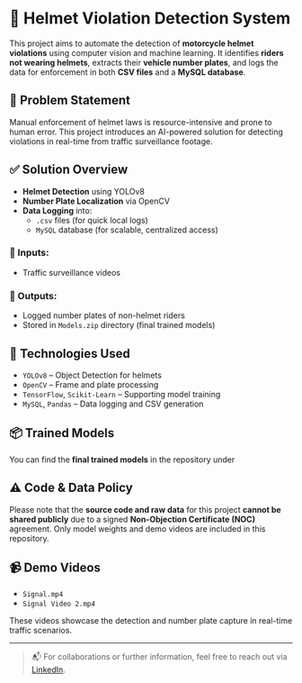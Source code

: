 # 🚨 Helmet Violation Detection System

This project aims to automate the detection of **motorcycle helmet violations** using computer vision and machine learning. It identifies **riders not wearing helmets**, extracts their **vehicle number plates**, and logs the data for enforcement in both **CSV files** and a **MySQL database**.

## 🎯 Problem Statement

Manual enforcement of helmet laws is resource-intensive and prone to human error. This project introduces an AI-powered solution for detecting violations in real-time from traffic surveillance footage.

## ✅ Solution Overview

- **Helmet Detection** using YOLOv8
- **Number Plate Localization** via OpenCV
- **Data Logging** into:
  - `.csv` files (for quick local logs)
  - `MySQL` database (for scalable, centralized access)

### 📁 Inputs:
- Traffic surveillance videos

### 📄 Outputs:
- Logged number plates of non-helmet riders
- Stored in `Models.zip` directory (final trained models)

## 🧠 Technologies Used

- `YOLOv8` – Object Detection for helmets
- `OpenCV` – Frame and plate processing
- `TensorFlow`, `Scikit-Learn` – Supporting model training
- `MySQL`, `Pandas` – Data logging and CSV generation

## 📦 Trained Models

You can find the **final trained models** in the repository under


## ⚠️ Code & Data Policy

Please note that the **source code and raw data** for this project **cannot be shared publicly** due to a signed **Non-Objection Certificate (NOC)** agreement. Only model weights and demo videos are included in this repository.

## 📹 Demo Videos

- `Signal.mp4`
- `Signal Video 2.mp4`

These videos showcase the detection and number plate capture in real-time traffic scenarios.

---

> 📬 For collaborations or further information, feel free to reach out via [LinkedIn](https://www.linkedin.com/in/maithiltandel/).
